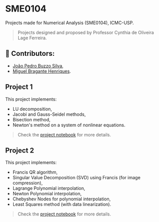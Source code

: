 # SME0104

Projects made for Numerical Analysis (SME0104), ICMC-USP.
> Projects designed and proposed by Professor Cynthia de Oliveira Lage Ferreira.

## 🤝 Contributors:
- [João Pedro Buzzo Silva](https://github.com/buzzo-cancri),
- [Miguel Bragante Henriques](https://github.com/MiguelHenri).

## Project 1

This project implements:
- LU decomposition, 
- Jacobi and Gauss-Seidel methods, 
- Bisection method,
- Newton's method on a system of nonlinear equations.

> Check the [project notebook](https://github.com/MiguelHenri/SME0104/project1.ipynb) for more details.

## Project 2

This project implements:
- Francis QR algorithm,
- Singular Value Decomposition (SVD) using Francis (for image compression),
- Lagrange Polynomial interpolation,
- Newton Polynomial interpolation,
- Chebyshev Nodes for polynomial interpolation,
- Least Squares method (with data linearization).

> Check the [project notebook](https://github.com/MiguelHenri/SME0104/project2.ipynb) for more details.

